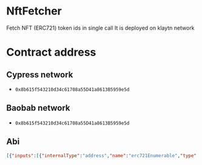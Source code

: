 # NftFetcher
Fetch NFT (ERC721) token ids in single call
It is deployed on klaytn network

# Contract address
## Cypress network
* `0x8b615f543210d34c61708a55D41a8613B5959e5d`

## Baobab network
* `0x8b615f543210d34c61708a55D41a8613B5959e5d`

## Abi
```json
[{"inputs":[{"internalType":"address","name":"erc721Enumerable","type":"address"},{"internalType":"address","name":"owner","type":"address"},{"internalType":"uint256","name":"offset","type":"uint256"},{"internalType":"uint256","name":"limit","type":"uint256"}],"name":"getTokenIdsOf","outputs":[{"internalType":"uint256[]","name":"","type":"uint256[]"}],"stateMutability":"view","type":"function","constant":true}]
```
